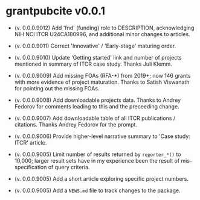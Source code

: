 # grantpubcite v0.0.1

- (v. 0.0.0.9012) Add 'fnd' (funding) role to DESCRIPTION,
  acknowledging NIH NCI ITCR U24CA180996, and additional minor changes
  to articles.

- (v. 0.0.0.9011) Correct 'Innovative' / 'Early-stage' maturing
  order.

- (v. 0.0.0.9010) Update 'Getting started' link and number of projects
  mentioned in summary of ITCR case study. Thanks Juli Klemm.

- (v. 0.0.0.9009) Add missing FOAs (RFA-*) from 2019+; now 146 grants
   with more evidence of project maturation. Thanks to Satish
   Viswanath for pointing out the missing FOAs.

- (v. 0.0.0.9008) Add downloadable projects data. Thanks to Andrey
  Fedorov for comments leading to this and the preceeding change.

- (v. 0.0.0.9007) Add downloadable table of all ITCR publications /
  citations. Thanks Andrey Fedorov for the prompt.

- (v. 0.0.0.9006) Provide higher-level narrative summary to 'Case
  study: ITCR' article.

- (v. 0.0.0.9005) Limit number of results returned by `reporter_*()`
  to 10,000; larger result sets have in my experience been the result
  of mis-specification of query criteria.

- (v. 0.0.0.9005) Add a short article exploring specific project
  numbers.

- (v. 0.0.0.9005) Add a `NEWS.md` file to track changes to the
  package.
